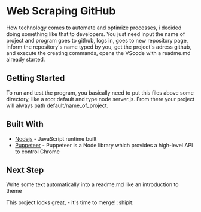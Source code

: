 # Web Scraping GitHub

How technology comes to automate and optimize processes, i decided doing something like that to developers. You just need input the name of project and program goes to github, logs in, goes to new repository page, inform the repository's name typed by you, get the project's adress github, and execute the creating commands, opens the VScode with a readme.md already started.

## Getting Started

To run and test the program, you basically need to put this files above some directory, like a root default and type node server.js. From there your project will always path default/name_of_project. 

## Built With

* [Nodejs](https://nodejs.org/en/) - JavaScript runtime built
* [Puppeteer](https://pptr.dev/) - Puppeteer is a Node library which provides a high-level API to control Chrome

## Next Step

Write some text automatically into a readme.md like an introduction to theme

This project looks great, - it's time to merge! :shipit:
